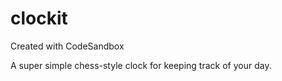 # clockit
Created with CodeSandbox

A super simple chess-style clock for keeping track of your day.

